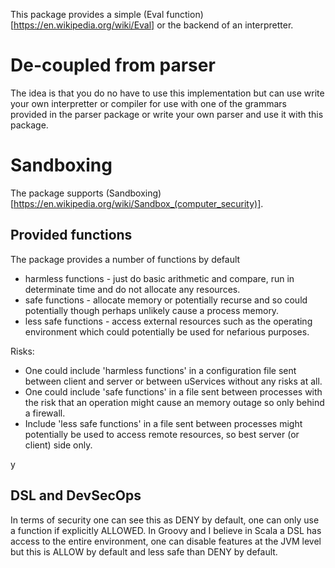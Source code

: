 This package provides a simple (Eval function)[https://en.wikipedia.org/wiki/Eval] or the backend of an interpretter.

# De-coupled from parser

The idea is that you do no have to use this implementation but can use write your own interpretter or
compiler for use with one of the grammars provided in the parser package
or write your own parser and use it with this package.

# Sandboxing

The package supports (Sandboxing)[https://en.wikipedia.org/wiki/Sandbox_(computer_security)].

## Provided functions

The package provides a number of functions by default

* harmless functions - just do basic arithmetic and compare, run in determinate time and do not allocate any resources.
* safe functions - allocate memory or potentially recurse and so could potentially though perhaps unlikely cause a process memory.
* less safe functions - access external resources such as the operating environment which could potentially be used for nefarious purposes.

Risks:
* One could include 'harmless functions' in a configuration file sent between client and server or between uServices without any risks at all.
* One could include 'safe functions' in a file sent between processes with the risk that an operation might cause an memory outage so only behind a firewall.
* Include 'less safe functions' in a file sent between processes might potentially be used to access remote resources, so best server (or client) side only.

y
##  DSL and DevSecOps

In terms of security one can see this as DENY by default, one can only use a function if explicitly ALLOWED.
In Groovy and I believe in Scala a DSL has access to the entire environment, one can disable features at the JVM level
but this is ALLOW by default and less safe than DENY by default.
